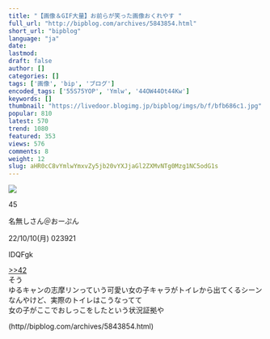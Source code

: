 ```yaml
---
title: "【画像＆GIF大量】お前らが笑った画像おくれやす "
full_url: "http://bipblog.com/archives/5843854.html"
short_url: "bipblog"
language: "ja"
date: 
lastmod: 
draft: false
author: []
categories: []
tags: ['画像', 'bip', 'ブログ']
encoded_tags: ['55S75YOP', 'Ymlw', '44OW44Ot44Kw']
keywords: []
thumbnail: "https://livedoor.blogimg.jp/bipblog/imgs/b/f/bfb686c1.jpg"
popular: 810
latest: 570
trend: 1080
featured: 353
views: 576
comments: 8
weight: 12
slug: aHR0cC8vYmlwYmxvZy5jb20vYXJjaGl2ZXMvNTg0Mzg1NC5odG1s
---
```


![](https://livedoor.blogimg.jp/bipblog/imgs/b/f/bfb686c1.jpg)

<div><p class='ent_header' id='res_45'><p class='ent_num'>45</p> <p class='ent_name'>名無しさん＠おーぷん</p> <p class='ent_data'>22/10/10(月) 023921</p> <p class='ent_id'>IDQFgk</p></p><p class='ent_body_p ent_kyocho_large '> <a href='#res_42'>>>42</a><br> そう<br> ゆるキャンの志摩リンっていう可愛い女の子キャラがトイレから出てくるシーンなんやけど、実際のトイレはこうなってて<br> 女の子がここでおしっこをしたという状況証拠や </p></div>

(http//bipblog.com/archives/5843854.html)
